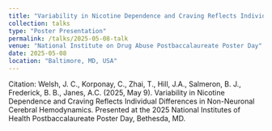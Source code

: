 ```yaml
---
title: "Variability in Nicotine Dependence and Craving Reflects Individual Differences in Non-Neuronal Cerebral Hemodynamics"
collection: talks
type: "Poster Presentation"
permalink: /talks/2025-05-08-talk
venue: "National Institute on Drug Abuse Postbaccalaureate Poster Day"
date: 2025-05-08
location: "Baltimore, MD, USA"
---
```


Citation: Welsh, J. C., Korponay, C., Zhai, T., Hill, J.A., Salmeron, B. J., Frederick, B. B., Janes, A.C. (2025, May 9). Variability in Nicotine Dependence and Craving Reflects Individual Differences in Non-Neuronal Cerebral Hemodynamics. Presented at the 2025 National Institutes of Health Postbaccalaureate Poster Day, Bethesda, MD.

